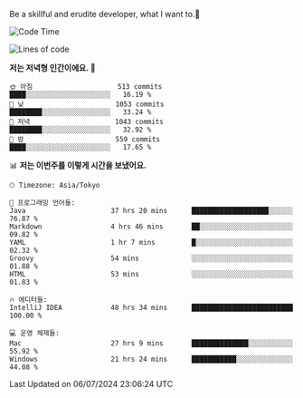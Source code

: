 Be a skillful and erudite developer, what I want to.👶

<!--START_SECTION:waka-->
![Code Time](http://img.shields.io/badge/Code%20Time-1%2C027%20hrs%2046%20mins-blue)

![Lines of code](https://img.shields.io/badge/%EC%A0%80%EB%8A%94%20%EC%97%AC%ED%83%9C%EA%B9%8C%EC%A7%80%20-2.6%20million%20%EC%A4%84%EC%9D%98%20%EC%BD%94%EB%93%9C%EB%A5%BC%20%EC%9E%91%EC%84%B1%ED%96%88%EC%96%B4%EC%9A%94.-blue)

**저는 저녁형 인간이에요. 🦉** 

```text
🌞 아침                     513 commits         ████░░░░░░░░░░░░░░░░░░░░░   16.19 % 
🌆 낮　                     1053 commits        ████████░░░░░░░░░░░░░░░░░   33.24 % 
🌃 저녁                     1043 commits        ████████░░░░░░░░░░░░░░░░░   32.92 % 
🌙 밤　                     559 commits         ████░░░░░░░░░░░░░░░░░░░░░   17.65 % 
```


📊 **저는 이번주를 이렇게 시간을 보냈어요.** 

```text
🕑︎ Timezone: Asia/Tokyo

💬 프로그래밍 언어들: 
Java                     37 hrs 20 mins      ███████████████████░░░░░░   76.87 % 
Markdown                 4 hrs 46 mins       ██░░░░░░░░░░░░░░░░░░░░░░░   09.82 % 
YAML                     1 hr 7 mins         █░░░░░░░░░░░░░░░░░░░░░░░░   02.32 % 
Groovy                   54 mins             ░░░░░░░░░░░░░░░░░░░░░░░░░   01.88 % 
HTML                     53 mins             ░░░░░░░░░░░░░░░░░░░░░░░░░   01.83 % 

🔥 에디터들: 
IntelliJ IDEA            48 hrs 34 mins      █████████████████████████   100.00 % 

💻 운영 체제들: 
Mac                      27 hrs 9 mins       ██████████████░░░░░░░░░░░   55.92 % 
Windows                  21 hrs 24 mins      ███████████░░░░░░░░░░░░░░   44.08 % 
```


 Last Updated on 06/07/2024 23:06:24 UTC
<!--END_SECTION:waka-->
